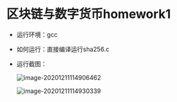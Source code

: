 # 区块链与数字货币homework1

* 运行环境：gcc

* 如何运行：直接编译运行sha256.c

* 运行截图：

  ![image-20201211114906462](..\image\image-20201211114906462.png)

  ![image-20201211114930339](..\image\image-20201211114930339.png)
